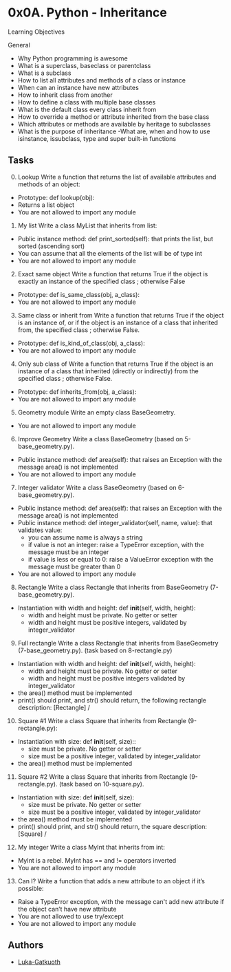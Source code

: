 
# 0x0A. Python - Inheritance

Learning Objectives

General
- Why Python programming is awesome
- What is a superclass, baseclass or parentclass
- What is a subclass
- How to list all attributes and methods of a class or instance
- When can an instance have new attributes
- How to inherit class from another
- How to define a class with multiple base classes
- What is the default class every class inherit from
- How to override a method or attribute inherited from the base class
- Which attributes or methods are available by heritage to subclasses
- What is the purpose of inheritance
-What are, when and how to use isinstance, issubclass, type and super built-in functions


## Tasks
0. Lookup
Write a function that returns the list of available attributes and methods of an object:
- Prototype: def lookup(obj):
- Returns a list object
- You are not allowed to import any module

1. My list
Write a class MyList that inherits from list:
- Public instance method: def print_sorted(self): that prints the list, but sorted (ascending sort)
- You can assume that all the elements of the list will be of type int
- You are not allowed to import any module

2. Exact same object
Write a function that returns True if the object is exactly an instance of the specified class ; otherwise False
- Prototype: def is_same_class(obj, a_class):
- You are not allowed to import any module

3. Same class or inherit from
Write a function that returns True if the object is an instance of, or if the object is an instance of a class that inherited from, the specified class ; otherwise False.
- Prototype: def is_kind_of_class(obj, a_class):
- You are not allowed to import any module

4. Only sub class of
Write a function that returns True if the object is an instance of a class that inherited (directly or indirectly) from the specified class ; otherwise False.
- Prototype: def inherits_from(obj, a_class):
- You are not allowed to import any module

5. Geometry module
Write an empty class BaseGeometry.
- You are not allowed to import any module

6. Improve Geometry
Write a class BaseGeometry (based on 5-base_geometry.py).
- Public instance method: def area(self): that raises an Exception with the message area() is not implemented
- You are not allowed to import any module

7. Integer validator
Write a class BaseGeometry (based on 6-base_geometry.py).
- Public instance method: def area(self): that raises an Exception with the message area() is not implemented
- Public instance method: def integer_validator(self, name, value): that validates value:
  - you can assume name is always a string
  - if value is not an integer: raise a TypeError exception, with the message <name> must be an integer
  - if value is less or equal to 0: raise a ValueError exception with the message <name> must be greater than 0
- You are not allowed to import any module

8. Rectangle
Write a class Rectangle that inherits from BaseGeometry (7-base_geometry.py).
- Instantiation with width and height: def __init__(self, width, height):
  - width and height must be private. No getter or setter
  - width and height must be positive integers, validated by integer_validator

9. Full rectangle
Write a class Rectangle that inherits from BaseGeometry (7-base_geometry.py). (task based on 8-rectangle.py)
- Instantiation with width and height: def __init__(self, width, height):
  - width and height must be private. No getter or setter
  - width and height must be positive integers validated by integer_validator
- the area() method must be implemented
- print() should print, and str() should return, the following rectangle description: [Rectangle] <width>/<height>

10. Square #1
Write a class Square that inherits from Rectangle (9-rectangle.py):
- Instantiation with size: def __init__(self, size)::
  - size must be private. No getter or setter
  - size must be a positive integer, validated by integer_validator
- the area() method must be implemented

11. Square #2
Write a class Square that inherits from Rectangle (9-rectangle.py). (task based on 10-square.py).
- Instantiation with size: def __init__(self, size):
  - size must be private. No getter or setter
  - size must be a positive integer, validated by integer_validator
- the area() method must be implemented
- print() should print, and str() should return, the square description: [Square] <width>/<height>

12. My integer
Write a class MyInt that inherits from int:
- MyInt is a rebel. MyInt has == and != operators inverted
- You are not allowed to import any module

13. Can I?
Write a function that adds a new attribute to an object if it’s possible:
- Raise a TypeError exception, with the message can't add new attribute if the object can’t have new attribute
- You are not allowed to use try/except
- You are not allowed to import any module



## Authors

- [Luka-Gatkuoth](https://www.github.com/Luka-Gatkuoth)

